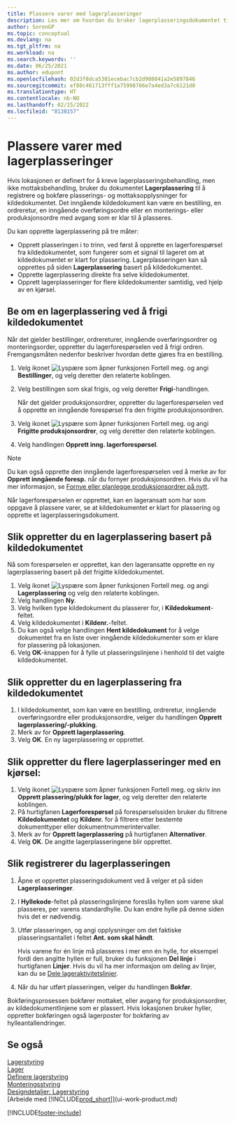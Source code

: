 ```yaml
---
title: Plassere varer med lagerplasseringer
description: Les mer om hvordan du bruker lagerplasseringsdokumentet til å registrere og bokføre plasserings- og mottaksopplysninger for kildedokumentene.
author: SorenGP
ms.topic: conceptual
ms.devlang: na
ms.tgt_pltfrm: na
ms.workload: na
ms.search.keywords: ''
ms.date: 06/25/2021
ms.author: edupont
ms.openlocfilehash: 02d3f8dca5381ecebac7cb2d980841a2e5897846
ms.sourcegitcommit: ef80c461713fff1a75998766e7a4ed3a7c6121d0
ms.translationtype: HT
ms.contentlocale: nb-NO
ms.lasthandoff: 02/15/2022
ms.locfileid: "8138157"
---
```

# <a name="put-items-away-with-inventory-put-aways"></a>Plassere varer med lagerplasseringer
Hvis lokasjonen er definert for å kreve lagerplasseringsbehandling, men ikke mottaksbehandling, bruker du dokumentet **Lagerplassering** til å registrere og bokføre plasserings- og mottaksopplysninger for kildedokumentet. Det inngående kildedokument kan være en bestilling, en ordreretur, en inngående overføringsordre eller en monterings- eller produksjonsordre med avgang som er klar til å plasseres.  

Du kan opprette lagerplassering på tre måter:  

- Opprett plasseringen i to trinn, ved først å opprette en lagerforespørsel fra kildedokumentet, som fungerer som et signal til lageret om at kildedokumentet er klart for plassering. Lagerplasseringen kan så opprettes på siden **Lagerplassering** basert på kildedokumentet.  
- Opprette lagerplassering direkte fra selve kildedokumentet.  
- Opprett lagerplasseringer for flere kildedokumenter samtidig, ved hjelp av en kjørsel.  

## <a name="to-request-an-inventory-put-away-by-releasing-the-source-document"></a>Be om en lagerplassering ved å frigi kildedokumentet
Når det gjelder bestillinger, ordrereturer, inngående overføringsordrer og monteringsorder, oppretter du lagerforespørselen ved å frigi ordren. Fremgangsmåten nedenfor beskriver hvordan dette gjøres fra en bestilling.  

1.  Velg ikonet ![Lyspære som åpner funksjonen Fortell meg.](media/ui-search/search_small.png "Fortell hva du vil gjøre") og angi **Bestillinger**, og velg deretter den relaterte koblingen.
2. Velg bestillingen som skal frigis, og velg deretter **Frigi**-handlingen.  

    Når det gjelder produksjonsordrer, oppretter du lagerforespørselen ved å opprette en inngående forespørsel fra den frigitte produksjonsordren.  
3.  Velg ikonet ![Lyspære som åpner funksjonen Fortell meg.](media/ui-search/search_small.png "Fortell hva du vil gjøre") og angi **Frigitte produksjonsordrer**, og velg deretter den relaterte koblingen.  
4. Velg handlingen **Opprett inng. lagerforespørsel**.  

> [!NOTE]  
>  Du kan også opprette den inngående lagerforespørselen ved å merke av for **Opprett inngående foresp.** når du fornyer produksjonsordren. Hvis du vil ha mer informasjon, se [Fornye eller planlegge produksjonsordrer på nytt](production-how-to-replan-refresh-production-orders.md).  

Når lagerforespørselen er opprettet, kan en lageransatt som har som oppgave å plassere varer, se at kildedokumentet er klart for plassering og opprette et lagerplasseringsdokument.  

## <a name="to-create-an-inventory-put-away-based-on-the-source-document"></a>Slik oppretter du en lagerplassering basert på kildedokumentet
Nå som forespørselen er opprettet, kan den lageransatte opprette en ny lagerplassering basert på det frigitte kildedokumentet.   
1.  Velg ikonet ![Lyspære som åpner funksjonen Fortell meg.](media/ui-search/search_small.png "Fortell hva du vil gjøre") og angi **Lagerplassering** og velg den relaterte koblingen.  
2. Velg handlingen **Ny**.  
3. Velg hvilken type kildedokument du plasserer for, i **Kildedokument**-feltet.  
4. Velg kildedokumentet i **Kildenr.**-feltet.  
5. Du kan også velge handlingen **Hent kildedokument** for å velge dokumentet fra en liste over inngående kildedokumenter som er klare for plassering på lokasjonen.  
6. Velg **OK**-knappen for å fylle ut plasseringslinjene i henhold til det valgte kildedokumentet.  

## <a name="to-create-an-inventory-put-away-from-the-source-document"></a>Slik oppretter du en lagerplassering fra kildedokumentet  
1.  I kildedokumentet, som kan være en bestilling, ordreretur, inngående overføringsordre eller produksjonsordre, velger du handlingen **Opprett lagerplassering/-plukking**.  
2. Merk av for **Opprett lagerplassering**.
3. Velg **OK**. En ny lagerplassering er opprettet.

## <a name="to-create-multiple-inventory-put-aways-with-a-batch-job"></a>Slik oppretter du flere lagerplasseringer med en kjørsel:  
1.  Velg ikonet ![Lyspære som åpner funksjonen Fortell meg.](media/ui-search/search_small.png "Fortell hva du vil gjøre") og skriv inn **Opprett plassering/plukk for lager**, og velg deretter den relaterte koblingen.  
2.  På hurtigfanen **Lagerforespørsel** på forespørselssiden bruker du filtrene **Kildedokumentet** og **Kildenr.** for å filtrere etter bestemte dokumenttyper eller dokumentnummerintervaller.  
3.  Merk av for **Opprett lagerplassering** på hurtigfanen **Alternativer**.
4.  Velg **OK**. De angitte lagerplasseringene blir opprettet.

## <a name="to-record-the-inventory-put-away"></a>Slik registrerer du lagerplasseringen  
1. Åpne et opprettet plasseringsdokument ved å velger et på siden **Lagerplasseringer**.  
2. I **Hyllekode**-feltet på plasseringslinjene foreslås hyllen som varene skal plasseres, per varens standardhylle. Du kan endre hylle på denne siden hvis det er nødvendig.  
3. Utfør plasseringen, og angi opplysninger om det faktiske plasseringsantallet i feltet **Ant. som skal håndt**.

    Hvis varene for én linje må plasseres i mer enn én hylle, for eksempel fordi den angitte hyllen er full, bruker du funksjonen **Del linje** i hurtigfanen **Linjer**. Hvis du vil ha mer informasjon om deling av linjer, kan du se [Dele lageraktivitetslinjer](warehouse-how-to-split-warehouse-activity-lines.md).  
4. Når du har utført plasseringen, velger du handlingen **Bokfør**.  

Bokføringsprosessen bokfører mottaket, eller avgang for produksjonsordrer, av kildedokumentlinjene som er plassert. Hvis lokasjonen bruker hyller, oppretter bokføringen også lagerposter for bokføring av hylleantallendringer.

## <a name="see-also"></a>Se også  
[Lagerstyring](warehouse-manage-warehouse.md)  
[Lager](inventory-manage-inventory.md)  
[Definere lagerstyring](warehouse-setup-warehouse.md)     
[Monteringsstyring](assembly-assemble-items.md)    
[Designdetaljer: Lagerstyring](design-details-warehouse-management.md)  
[Arbeide med [!INCLUDE[prod_short](includes/prod_short.md)]](ui-work-product.md)  


[!INCLUDE[footer-include](includes/footer-banner.md)]